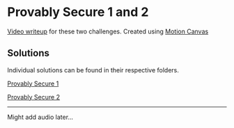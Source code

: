 # Provably Secure 1 and 2
[Video writeup](https://www.youtube.com/watch?v=vAcX--GornA&ab_channel=flocto) for these two challenges.
Created using [Motion Canvas](https://motioncanvas.io/)

## Solutions
Individual solutions can be found in their respective folders.

[Provably Secure 1](Provably%20Secure/solve.py)

[Provably Secure 2](Provably%20Secure%202/solve.py)


---
Might add audio later...